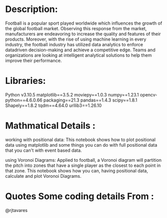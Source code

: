 # Description:
Football is a popular sport played worldwide which influences the growth of
the global football market. Observing this response from the market,
manufacturers are endeavoring to increase the quality and features of their
products. Moreover, with the rise of using machine learning in every
industry, the football industry has utilized data analytics to enforce datadriven decision-making and achieve a competitive edge. Teams and
organizations are looking at intelligent analytical solutions to help them
improve their performance.

# Libraries:
Python v3.10.5
matplotlib==3.5.2
moviepy==1.0.3
numpy==1.23.1
opencv-python==4.6.0.66
packaging==21.3
pandas==1.4.3
scipy==1.8.1
Shapely==1.8.2
tqdm==4.64.0
urllib3==1.26.10

# Mathmatical Details :
working with positional data: This notebook shows how to
plot positional data using matplotlib and some things you can 
do with full positional data that you can't with event based data.    

using Voronoi Diagrams: Applied to football, a Voronoi diagram will partition the pitch
into zones that have a single player as the closest to each point in that zone.
This notebook shows how you can, having positional data,
calculate and plot Voronoi Diagrams.

# Quotes Some coding details From :
@rjtavares

